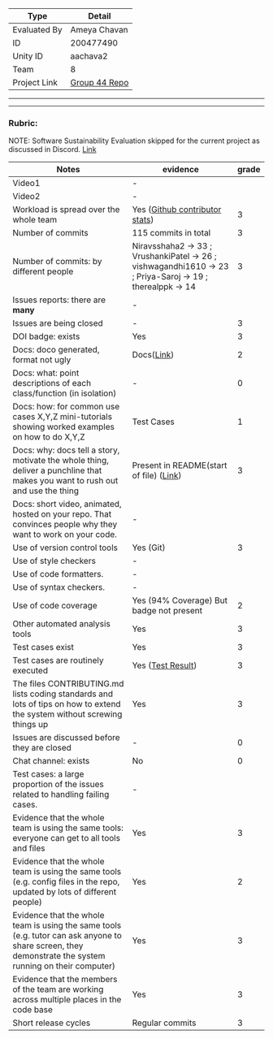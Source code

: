 |Type| Detail|
|--------|-------|
| Evaluated By | Ameya Chavan |
| ID | 200477490 |
| Unity ID | aachava2 |
| Team | 8 |
| Project Link | [Group 44 Repo](https://github.com/VrushankiPatel/sehw2) |

******
******

### Rubric:

NOTE: Software Sustainability Evaluation skipped for the current project as discussed in Discord. [Link](https://discord.com/channels/1009547855301718107/1009549425288429608/1023416944101163069)

|Notes|evidence|grade|
|-----|---------|----|
|Video1| - | |
|Video2| - | |
|Workload is spread over the whole team | Yes ([Github contributor stats](https://github.com/VrushankiPatel/sehw2/graphs/contributors)) | 3 |
|Number of commits| 115 commits in total | 3 |
|Number of commits: by different people| Niravsshaha2 -> 33 ; VrushankiPatel -> 26 ; vishwagandhi1610 -> 23 ; Priya-Saroj -> 19 ; therealppk -> 14 | 3 |
|Issues reports: there are **many**| - | |
|Issues are being closed| - | 3 |
|DOI badge: exists| Yes | 3 |
|Docs: doco generated, format not ugly | Docs([Link](https://github.com/VrushankiPatel/sehw2/blob/main/docs/README.md)) | 2 |
|Docs: what: point descriptions of each class/function (in isolation) | - | 0 |
|Docs: how: for common use cases X,Y,Z mini-tutorials showing worked examples on how to do X,Y,Z| Test Cases | 1 |
|Docs: why: docs tell a story, motivate the whole thing, deliver a punchline that makes you want to rush out and use the thing| Present in README(start of file) ([Link](https://github.com/VrushankiPatel/sehw2/blob/main/README.md)) | 3 |
|Docs: short video, animated, hosted on your repo. That convinces people why they want to work on your code.| - | |
|Use of version control tools| Yes (Git) | 3 |
|Use of style checkers | - | |
|Use of code formatters. | - | |
|Use of syntax checkers. | - | |
|Use of code coverage | Yes (94% Coverage) But badge not present | 2 |
|Other automated analysis tools| Yes | 3 |
|Test cases exist| Yes | 3 |
|Test cases are routinely executed| Yes ([Test Result](https://github.com/VrushankiPatel/sehw2/actions))| 3 |
|The files CONTRIBUTING.md lists coding standards and lots of tips on how to extend the system without screwing things up| Yes | 3 |
|Issues are discussed before they are closed| - | 0 |
|Chat channel: exists| No | 0 |
|Test cases: a large proportion of the issues related to handling failing cases.| - | |
|Evidence that the whole team is using the same tools: everyone can get to all tools and files| Yes | 3 |
|Evidence that the whole team is using the same tools (e.g. config files in the repo, updated by lots of different people)| Yes | 2 |
|Evidence that the whole team is using the same tools (e.g. tutor can ask anyone to share screen, they demonstrate the system running on their computer)| Yes | 3 |
|Evidence that the members of the team are working across multiple places in the code base| Yes | 3 |
|Short release cycles | Regular commits | 3 |
